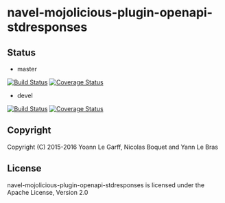 navel-mojolicious-plugin-openapi-stdresponses
=============================================

Status
------

- master

[![Build Status](https://travis-ci.org/Navel-IT/navel-mojolicious-plugin-openapi-stdresponses.svg?branch=master)](https://travis-ci.org/Navel-IT/navel-mojolicious-plugin-openapi-stdresponses?branch=master)
[![Coverage Status](https://coveralls.io/repos/github/Navel-IT/navel-mojolicious-plugin-openapi-stdresponses/badge.svg?branch=master)](https://coveralls.io/github/Navel-IT/navel-mojolicious-plugin-openapi-stdresponses?branch=master)

- devel

[![Build Status](https://travis-ci.org/Navel-IT/navel-mojolicious-plugin-openapi-stdresponses.svg?branch=devel)](https://travis-ci.org/Navel-IT/navel-mojolicious-plugin-openapi-stdresponses?branch=devel)
[![Coverage Status](https://coveralls.io/repos/github/Navel-IT/navel-mojolicious-plugin-openapi-stdresponses/badge.svg?branch=devel)](https://coveralls.io/github/Navel-IT/navel-mojolicious-plugin-openapi-stdresponses?branch=devel)

Copyright
---------

Copyright (C) 2015-2016 Yoann Le Garff, Nicolas Boquet and Yann Le Bras

License
-------

navel-mojolicious-plugin-openapi-stdresponses is licensed under the Apache License, Version 2.0
